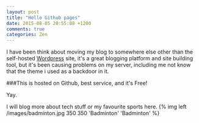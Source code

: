 ```yaml
---
layout: post
title: "Hello Github pages"
date: 2015-08-05 20:55:08 +1200
comments: true
categories: Zen
---
```

I have been think about moving my blog to somewhere else other than the self-hosted [Wordpress](http://wordpress.org) site, it's a great blogging platform and site building tool, but it's been causing problems on my server, including me not know that the theme i used as a backdoor in it.

###This is hosted on Github, best service, and it's Free!

Yay.

I will blog more about tech stuff or my favourite sports here.
{% img left /images/badminton.jpg 350 350 'Badminton' 'Badminton' %}
